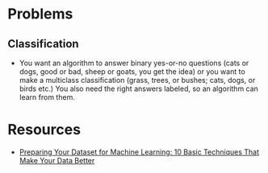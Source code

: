 # Problems

## Classification
- You want an algorithm to answer binary yes-or-no questions (cats or dogs, good or bad, sheep or goats, you get the idea) or you want to make a multiclass classification (grass, trees, or bushes; cats, dogs, or birds etc.) You also need the right answers labeled, so an algorithm can learn from them.


# Resources
- [Preparing Your Dataset for Machine Learning: 10 Basic Techniques That Make Your Data Better](https://www.altexsoft.com/blog/datascience/preparing-your-dataset-for-machine-learning-8-basic-techniques-that-make-your-data-better/)

